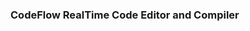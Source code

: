 ### CodeFlow RealTime Code Editor and Compiler

<!-- #### Test this website using Link =>https://codeflowrealtimecompiler.up.railway.app/ -->
